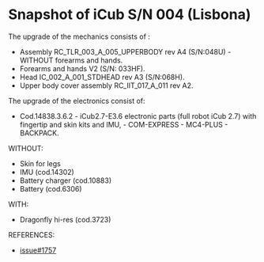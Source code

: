 # Snapshot of iCub S/N 004 (Lisbona)
The upgrade of the mechanics consists of :

- Assembly RC_TLR_003_A_005_UPPERBODY rev A4 (S/N:048U) - WITHOUT forearms and hands.
- Forearms and hands V2 (S/N: 033HF).
- Head IC_002_A_001_STDHEAD rev A3 (S/N:068H).
- Upper body cover assembly RC_IIT_017_A_011 rev A2.

The upgrade of the electronics consist of:
- Cod.14838.3.6.2 - iCub2.7-E3.6 electronic parts (full robot iCub 2.7) with fingertip and skin kits and IMU, - COM-EXPRESS - MC4-PLUS - BACKPACK.

WITHOUT:
- Skin for legs
- IMU (cod.14302)
- Battery charger (cod.10883)
- Battery (cod.6306)

WITH:
- Dragonfly hi-res (cod.3723)

REFERENCES: 

- [issue#1757](https://github.com/icub-tech-iit/proto/issues/1757)
